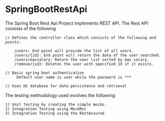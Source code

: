 # SpringBootRestApi

The Spring Boot Rest Api Project implements REST API. The Rest API consists of the following
```
// Defines the controller class which consists of the following end points:

    /users: End point will provide the list of all users.
    /users/{id}: End point will return the data of the user searched.
    /users/maxsalary: Return the user list sorted by max salary.
    /remove/{id}: Deletes the user with specified Id if it exists.

// Basic spring boot authentication
     Default user name is user while the password is ***

// Uses H2 database for data persistence and retrieval

```

The testing methodology used involves the following:
```
1) Unit Testing by creating the simple mocks.
2) Integration Testing using MockMvc
3) Integration Testing using the RestAssured
```
